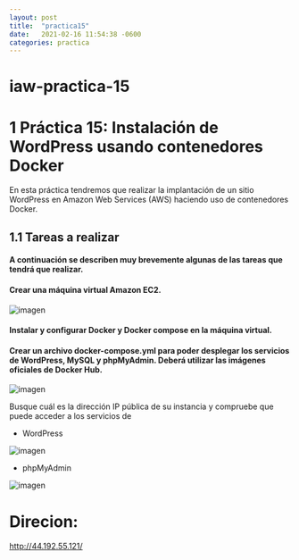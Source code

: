 ```yaml
---
layout: post
title:  "practica15"
date:   2021-02-16 11:54:38 -0600
categories: practica
---
```

# iaw-practica-15
# 1 Práctica 15: Instalación de WordPress usando contenedores Docker
En esta práctica tendremos que realizar la implantación de un sitio WordPress en Amazon Web Services (AWS) haciendo uso de contenedores Docker.

## 1.1 Tareas a realizar
#### A continuación se describen muy brevemente algunas de las tareas que tendrá que realizar.

#### Crear una máquina virtual Amazon EC2.
![imagen](https://github.com/jesus2307/iaw-practica-15/blob/main/imagen/Captura4.PNG "imagen")


#### Instalar y configurar Docker y Docker compose en la máquina virtual.

#### Crear un archivo docker-compose.yml para poder desplegar los servicios de WordPress, MySQL y phpMyAdmin. Deberá utilizar las imágenes oficiales de Docker Hub.
![imagen](https://github.com/jesus2307/iaw-practica-15/blob/main/imagen/Captura1.PNG "imagen")


Busque cuál es la dirección IP pública de su instancia y compruebe que puede acceder a los servicios de 
+ WordPress

![imagen](https://github.com/jesus2307/iaw-practica-15/blob/main/imagen/Captura2.PNG "imagen")

+ phpMyAdmin

![imagen](https://github.com/jesus2307/iaw-practica-15/blob/main/imagen/Captura3.PNG "imagen")

# Direcion: 
http://44.192.55.121/ 




